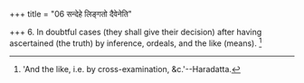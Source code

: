 +++
title = "06 सन्देहे लिङ्गतो दैवेनेति"

+++
6. In doubtful cases (they shall give their decision) after having ascertained (the truth) by inference, ordeals, and the like (means). [^4] 


[^4]:  'And the like, i.e. by cross-examination, &c.'--Haradatta.
